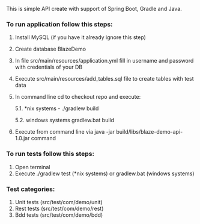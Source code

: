 This is simple API create with support of Spring Boot, Gradle and Java.

### To run application follow this steps:
 1. Install MySQL (if you have it already ignore this step)
 2. Create database BlazeDemo
 3. In file src/main/resources/application.yml fill in username and password with credentials of your DB
 4. Execute src/main/resources/add_tables.sql file to create tables with test data
 5. In command line cd to checkout repo and execute:
    
    5.1. *nix systems - ./gradlew build
   
    5.2. windows systems gradlew.bat build
 6. Execute from command line via java -jar build/libs/blaze-demo-api-1.0.jar command
 
 
### To run tests follow this steps:
 1. Open terminal
 2. Execute ./gradlew test (*nix systems) or gradlew.bat (windows systems)
 
### Test categories:
 1. Unit tests (src/test/com/demo/unit)
 2. Rest tests (src/test/com/demo/rest)
 3. Bdd tests (src/test/com/demo/bdd)
